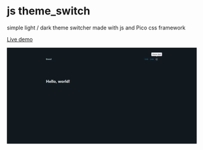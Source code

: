 # js theme_switch

simple light / dark theme switcher made with js and Pico css framework

<a href="https://rwdevelopment.github.io/theme_switch" target="_blank">Live demo</a>

![Slider](screen.webp)
